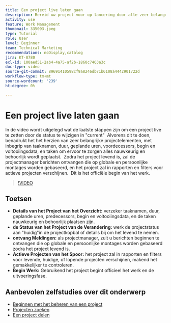 ```yaml
---
title: Een project live laten gaan
description: Bereid uw project voor op lancering door alle zeer belangrijke details te herzien, zijn status aan "huidig"te plaatsen, en berichten en rapporten toe te laten om het werk officieel te beginnen.
activity: use
feature: Work Management
thumbnail: 335093.jpeg
type: Tutorial
role: User
level: Beginner
team: Technical Marketing
recommendations: noDisplay,catalog
jira: KT-8780
exl-id: 100aed51-2ab4-4a75-af2b-1860c7463a3c
doc-type: video
source-git-commit: 89691410598cf9a8246db71b6108a4442901722d
workflow-type: tm+mt
source-wordcount: '239'
ht-degree: 0%

---
```


# Een project live laten gaan

In de video wordt uitgelegd wat de laatste stappen zijn om een project live te zetten door de status te wijzigen in &quot;current&quot; &#x200B; Alvorens dit te doen, benadrukt het het herzien van zeer belangrijke projectelementen, met inbegrip van taaknamen, duur, geplande uren, voordecessors, begin en voltooiingsdata, en taken om ervoor te zorgen alles nauwkeurig en behoorlijk wordt geplaatst. &#x200B; Zodra het project levend is, zal de projectmanager berichten ontvangen die op globale en persoonlijke montages worden gebaseerd, en het project zal in rapporten en filters voor actieve projecten verschijnen. &#x200B; Dit is het officiële begin van het werk. &#x200B;

>[!VIDEO](https://video.tv.adobe.com/v/335093/?quality=12&learn=on&enablevpops)

## Toetsen

* **Details van het Project van het Overzicht:** verzeker taaknamen, duur, geplande uren, predecessors, begin en voltooiingsdata, en de taken nauwkeurig en behoorlijk plaatsen zijn. &#x200B;
* **de Status van het Project van de Verandering:** werk de projectstatus aan &quot;huidig&quot;in de projectkopbal of details bij om het levend te nemen. &#x200B;
* **ontvang Meldingen:** als projectmanager, zult u berichten beginnen te ontvangen die op globale en persoonlijke montages worden gebaseerd zodra het project levend is. &#x200B;
* **Actieve Projecten van het Spoor:** het project zal in rapporten en filters voor levende, huidige, of lopende projecten verschijnen, makend het gemakkelijker te controleren. &#x200B;
* **Begin Werk:** Gebruikend het project begint officieel het werk en de uitvoeringsfase. &#x200B;



## Aanbevolen zelfstudies over dit onderwerp

* [Beginnen met het beheren van een project](/help/manage-work/projects/getting-started-manage-a-project.md)
* [Projecten zoeken](/help/manage-work/projects/find-projects.md)
* [Een project delen](/help/manage-work/projects/share-a-project.md)
